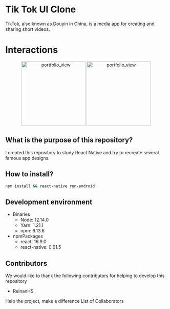 # Tik Tok UI Clone
TikTok, also known as Douyin in China, is a media app for creating and sharing short videos.

# Interactions
<center>
<div>
  <img width="200" alt="portfolio_view" src="https://i.imgur.com/iJQlwIs.jpg">
  <img width="200" alt="portfolio_view" src="https://i.imgur.com/kIAyQR4.jpg">
</div>
</center>

## What is the purpose of this repository?

I created this repository to study React Native and try to recreate several famous app designs.

## How to install?

```sh
npm install && react-native run-android
```

## Development environment

- Binaries
  - Node: 12.14.0
  - Yarn: 1.21.1
  - npm: 6.13.6
- npmPackages
  - react: 16.9.0
  - react-native: 0.61.5

## Contributors

We would like to thank the following contributors for helping to develop this repository

- ReinanHS

Help the project, make a difference List of Collaborators
